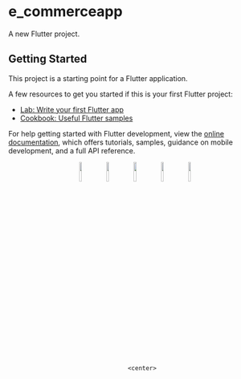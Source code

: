 # e_commerceapp

A new Flutter project.

## Getting Started

This project is a starting point for a Flutter application.

A few resources to get you started if this is your first Flutter project:

- [Lab: Write your first Flutter app](https://docs.flutter.dev/get-started/codelab)
- [Cookbook: Useful Flutter samples](https://docs.flutter.dev/cookbook)

For help getting started with Flutter development, view the
[online documentation](https://docs.flutter.dev/), which offers tutorials,
samples, guidance on mobile development, and a full API reference.
 <center> 
        <center>
         <img src="https://github.com/sumitpatil21/e_commerceapp/assets/148967002/d476c68e-cfdf-4da6-9f72-570501d6fb83" alt="" height="10%" width="10%" >
          <img src="https://github.com/sumitpatil21/e_commerceapp/assets/148967002/d8a9115a-7e15-4051-a680-d12116394292" alt="" height="10%" width="10%" >
         <img src="https://github.com/sumitpatil21/e_commerceapp/assets/148967002/1a6db166-d33d-435a-8c07-ea76279a082d" alt="" height="10%" width="10%" >
        <img src="https://github.com/sumitpatil21/e_commerceapp/assets/148967002/f07d030a-10ca-4f54-8f61-59b4040a75f8" alt="" height="10%" width="10%" >
        <img src="https://github.com/sumitpatil21/e_commerceapp/assets/148967002/cf8ce990-dfaf-4cd3-ae8f-7c3aefab53cc" alt="" height="10%" width="10%" >
        
       
        <center>
